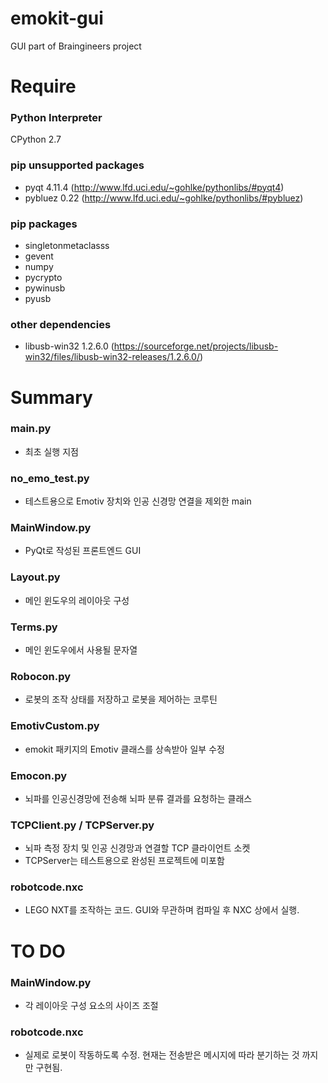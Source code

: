 # emokit-gui
GUI part of Braingineers project

# Require

### Python Interpreter
CPython 2.7

### pip unsupported packages
- pyqt 4.11.4 (http://www.lfd.uci.edu/~gohlke/pythonlibs/#pyqt4)
- pybluez 0.22 (http://www.lfd.uci.edu/~gohlke/pythonlibs/#pybluez)

### pip packages
- singletonmetaclasss
- gevent
- numpy
- pycrypto
- pywinusb
- pyusb

### other dependencies
- libusb-win32 1.2.6.0 (https://sourceforge.net/projects/libusb-win32/files/libusb-win32-releases/1.2.6.0/)


# Summary

### main.py
- 최초 실행 지점
### no_emo_test.py
- 테스트용으로 Emotiv 장치와 인공 신경망 연결을 제외한 main 
### MainWindow.py
- PyQt로 작성된 프론트엔드 GUI
### Layout.py
- 메인 윈도우의 레이아웃 구성
### Terms.py
- 메인 윈도우에서 사용될 문자열
### Robocon.py
- 로봇의 조작 상태를 저장하고 로봇을 제어하는 코루틴
### EmotivCustom.py
- emokit 패키지의 Emotiv 클래스를 상속받아 일부 수정
### Emocon.py
- 뇌파를 인공신경망에 전송해 뇌파 분류 결과를 요청하는 클래스
### TCPClient.py / TCPServer.py
- 뇌파 측정 장치 및 인공 신경망과 연결할 TCP 클라이언트 소켓
- TCPServer는 테스트용으로 완성된 프로젝트에 미포함

### robotcode.nxc
- LEGO NXT를 조작하는 코드. GUI와 무관하며 컴파일 후 NXC 상에서 실행.

# TO DO

### MainWindow.py
- 각 레이아웃 구성 요소의 사이즈 조절
### robotcode.nxc
- 실제로 로봇이 작동하도록 수정. 현재는 전송받은 메시지에 따라 분기하는 것 까지만 구현됨.